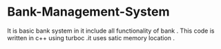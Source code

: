 # Bank-Management-System
It is basic bank system in it include all functionality of bank  . This code is written in c++ using turboc .it uses satic memory  location .
